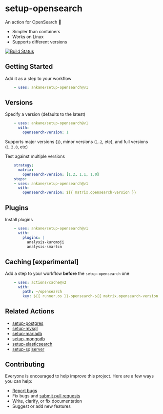 # setup-opensearch

An action for OpenSearch :tada:

- Simpler than containers
- Works on Linux
- Supports different versions

[![Build Status](https://github.com/ankane/setup-opensearch/workflows/build/badge.svg?branch=v1)](https://github.com/ankane/setup-opensearch/actions)

## Getting Started

Add it as a step to your workflow

```yml
    - uses: ankane/setup-opensearch@v1
```

## Versions

Specify a version (defaults to the latest)

```yml
    - uses: ankane/setup-opensearch@v1
      with:
        opensearch-version: 1
```

Supports major versions (`1`), minor versions (`1.2`, etc), and full versions (`1.2.0`, etc)

Test against multiple versions

```yml
    strategy:
      matrix:
        opensearch-version: [1.2, 1.1, 1.0]
    steps:
    - uses: ankane/setup-opensearch@v1
      with:
        opensearch-version: ${{ matrix.opensearch-version }}
```

## Plugins

Install plugins

```yml
    - uses: ankane/setup-opensearch@v1
      with:
        plugins: |
          analysis-kuromoji
          analysis-smartcn
```

## Caching [experimental]

Add a step to your workflow **before** the `setup-opensearch` one

```yml
    - uses: actions/cache@v2
      with:
        path: ~/opensearch
        key: ${{ runner.os }}-opensearch-${{ matrix.opensearch-version }}
```

## Related Actions

- [setup-postgres](https://github.com/ankane/setup-postgres)
- [setup-mysql](https://github.com/ankane/setup-mysql)
- [setup-mariadb](https://github.com/ankane/setup-mariadb)
- [setup-mongodb](https://github.com/ankane/setup-mongodb)
- [setup-elasticsearch](https://github.com/ankane/setup-elasticsearch)
- [setup-sqlserver](https://github.com/ankane/setup-sqlserver)

## Contributing

Everyone is encouraged to help improve this project. Here are a few ways you can help:

- [Report bugs](https://github.com/ankane/setup-opensearch/issues)
- Fix bugs and [submit pull requests](https://github.com/ankane/setup-opensearch/pulls)
- Write, clarify, or fix documentation
- Suggest or add new features
